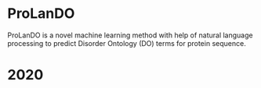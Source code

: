 # ProLanDO
ProLanDO is a novel machine learning method with help of natural language processing to predict Disorder Ontology (DO) terms for protein sequence.

# 2020

